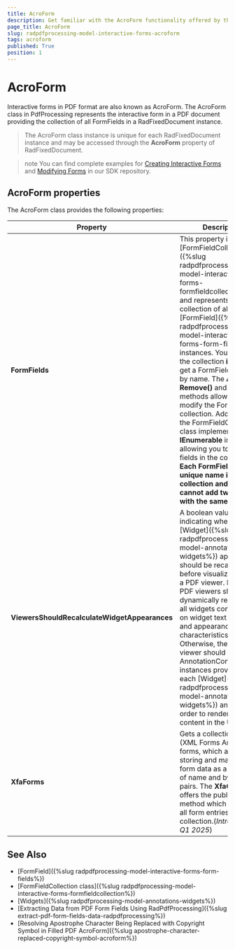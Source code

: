 ```yaml
---
title: AcroForm 
description: Get familiar with the AcroForm functionality offered by the PdfProcessing library.
page_title: AcroForm 
slug: radpdfprocessing-model-interactive-forms-acroform 
tags: acroform
published: True
position: 1
---
```


# AcroForm 

Interactive forms in PDF format are also known as AcroForm. The AcroForm class in PdfProcessing represents the interactive form in a PDF document providing the collection of all FormFields in a RadFixedDocument instance. 

>The AcroForm class instance is unique for each RadFixedDocument instance and may be accessed through the **AcroForm** property of RadFixedDocument.

>note You can find complete examples for [Creating Interactive Forms](https://github.com/telerik/document-processing-sdk/tree/master/PdfProcessing/CreateInteractiveForms) and [Modifying Forms](https://github.com/telerik/document-processing-sdk/tree/master/PdfProcessing/ModifyForms) in our SDK repository.

## AcroForm properties

The AcroForm class provides the following properties:

|Property|Description|
|----|----|
|**FormFields**|This property is of type [FormFieldCollection]({%slug radpdfprocessing-model-interactive-forms-formfieldcollection%}) and represents the collection of all [FormField]({%slug radpdfprocessing-model-interactive-forms-form-fields %}) instances.  You can use the collection **indexer** to get a FormField instance by name. The **Add()**, **Remove()** and **Contains()** methods allow you to modify the FormFields collection. Additionally, the FormFieldCollection class implements  the **IEnumerable<FormField>** interface, allowing you to iterate all fields in the collection. **Each FormField has a **unique name** in this collection and you cannot add two fields with the same name.**|
|**ViewersShouldRecalculateWidgetAppearances**|A boolean value indicating whether the [Widget]({%slug radpdfprocessing-model-annotations-widgets%}) appearances should be recalculated before visualizing them in a PDF viewer. If true, the PDF viewers should dynamically reconstruct all widgets content based on widget text properties and appearance characteristics. Otherwise, the PDF viewer should rely on the AnnotationContentSource instances provided by each [Widget]({%slug radpdfprocessing-model-annotations-widgets%}) annotation in order to render its content in the UI.|
|**XfaForms**|Gets a collection of XFA (XML Forms Architecture) forms, which allows storing and managing form data as a collection of name and byte array pairs. The **XfaCollection** offers the public **Clear** method which removes all form entries from the collection.(*Introduced in Q1 2025*)|
 

## See Also

* [FormField]({%slug radpdfprocessing-model-interactive-forms-form-fields%})
* [FormFieldCollection class]({%slug radpdfprocessing-model-interactive-forms-formfieldcollection%})
* [Widgets]({%slug radpdfprocessing-model-annotations-widgets%})
* [Extracting Data from PDF Form Fields Using RadPdfProcessing]({%slug extract-pdf-form-fields-data-radpdfprocessing%}) 
* [Resolving Apostrophe Character Being Replaced with Copyright Symbol in Filled PDF AcroForm]({%slug apostrophe-character-replaced-copyright-symbol-acroform%})

